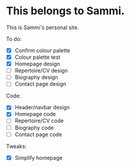 # This belongs to Sammi.

This is Sammi's personal site.

To do:

- [x] Confirm colour palette
- [x] Colour palette test
- [x] Homepage design
- [ ] Repertoire/CV design
- [ ] Biography design
- [ ] Contact page design

Code:

- [x] Header/navbar design
- [x] Homepage code
- [ ] Repertoire/CV code
- [ ] Biography code
- [ ] Contact page code

Tweaks:
- [x] Simplify homepage

